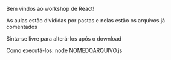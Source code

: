 Bem vindos ao workshop de React!

As aulas estão divididas por pastas e nelas estão os arquivos
já comentados

Sinta-se livre para alterá-los após o download

Como executá-los:
node NOMEDOARQUIVO.js